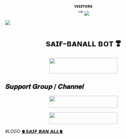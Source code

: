 <p align="center">
    <b>ᴠɪsɪᴛᴏʀs</b><br>
 -->    <img align="middle" src="https://profile-counter.glitch.me/BAN-ALL/count.svg" />
</p>



  
  <img src="https://telegra.ph/file/507f06908daf43adf4bde.jpg">
<h1 align="center">sᴀɪғ-ʙᴀɴᴀʟʟ ʙᴏᴛ ❣️</h1>

<p align="center"><a href="http://dashboard.heroku.com/new?template=https://github.com/INNOCENTBOY2926/BAN-ALL"> <img src="https://img.shields.io/badge/Deploy%20On%20Heroku-green?style=for-the-badge&logo=heroku" width="220" height="50.45"/></a></p>


## 𝑺𝒖𝒑𝒑𝒐𝒓𝒕 𝑮𝒓𝒐𝒖𝒑 / 𝑪𝒉𝒂𝒏𝒏𝒆𝒍

<p align="center"><a href="https://t.me/DEAD_GRPCHAT"><img src="https://img.shields.io/badge/𝚃𝙴𝙻𝙴𝙶𝚁𝙰𝙼-𝚂𝚄𝙿𝙿𝙾𝚁𝚃-black?&style=for-the-badge&logo=telegram" width="220" height="38.45"></a></p>

<p align="center"><a href="https://t.me/SAIFALLBOT"><img src="https://img.shields.io/badge/𝚃𝙴𝙻𝙴𝙶𝚁𝙰𝙼-𝚄𝙿𝙳𝙰𝚃𝙴𝚂-black?&style=for-the-badge&logo=telegram" width="220" height="38.45"></a></p>




#LOGO 
[🫀𝙎𝘼𝙄𝙁 𝘽𝘼𝙉 𝘼𝙇𝙇🫀](https://github.com/SAIFDEAD/BAN-ALL/blob/main/SAIFALLBOT/-5970732654817031341_121.jpg)
